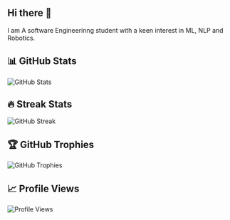 ## Hi there 👋
I am A software Engineerinng student with a keen interest in ML, NLP and Robotics. 
## 📊 GitHub Stats
![GitHub Stats](https://github-readme-stats.vercel.app/api?username=EllaBerglas&show_icons=true&theme=radical&count_private=true)

## 🔥 Streak Stats
![GitHub Streak](https://streak-stats.demolab.com/?user=EllaBerglas&theme=radical)

## 🏆 GitHub Trophies
![GitHub Trophies](https://github-profile-trophy.vercel.app/?username=EllaBerglas&theme=radical&no-frame=true&margin-w=15)

## 📈 Profile Views
![Profile Views](https://komarev.com/ghpvc/?username=EllaBerglas&color=blue)

<!--
**EllaBerglas/EllaBerglas** is a ✨ _special_ ✨ repository because its `README.md` (this file) appears on your GitHub profile.

Here are some ideas to get you started:

- 🔭 I’m currently working on ...
- 🌱 I’m currently learning ...
- 👯 I’m looking to collaborate on ...
- 🤔 I’m looking for help with ...
- 💬 Ask me about ...
- 📫 How to reach me: ...
- 😄 Pronouns: ...
- ⚡ Fun fact: ...
-->
